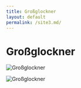 ```yaml
---
title: Großglockner
layout: default
permalink: /site3.md/
---
```

Großglockner
==============================================================================


![Großglockner](https://i.redd.it/fcpkoehbc4k51.jpg)

![Großglockner](https://antonia-austria.at/wp-content/uploads/2022/04/grossglockner-hochalpenstrasse-landhaus-antonia-ferienwohnungen.jpg)